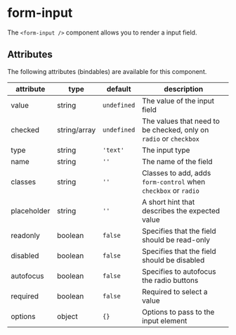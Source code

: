 # form-input
The `<form-input />` component allows you to render a input field.

## Attributes

The following attributes (bindables) are available for this component.

| attribute | type | default | description |
|---|---|---|---|
| value | string | `undefined` | The value of the input field |
| checked | string/array | `undefined` | The values that need to be checked, only on `radio` or `checkbox` |
| type | string | `'text'` | The input type |
| name | string | `''` | The name of the field |
| classes | string | `''` | Classes to add, adds `form-control` when `checkbox` or `radio` |
| placeholder | string | `''` | A short hint that describes the expected value |
| readonly | boolean | `false` | Specifies that the field should be read-only |
| disabled | boolean | `false` | Specifies that the field should be disabled |
| autofocus | boolean | `false` | Specifies to autofocus the radio buttons |
| required | boolean | `false` | Required to select a value |
| options | object | `{}` | Options to pass to the input element |
